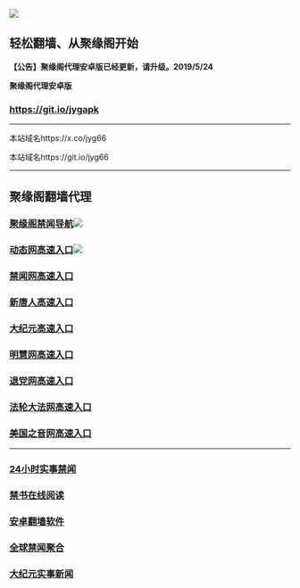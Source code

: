 ![](https://raw.githubusercontent.com/hao369/a/master/j.jpg)



## 轻松翻墙、从聚缘阁开始



**【公告】聚缘阁代理安卓版已经更新，请升级。2019/5/24**

 
**聚缘阁代理安卓版**
### https://git.io/jygapk  

***

本站域名https://x.co/jyg66 

本站域名https://git.io/jyg66



***




## 聚缘阁翻墙代理 

### [聚缘阁禁闻导航](http://a33eew.as8.algopointer.com/dh)![](https://raw.githubusercontent.com/hao369/a/master/tj.gif)

### [动态网高速入口](http://a33ee23ed.as8.algopointer.com/6/4324232/543)![](https://raw.githubusercontent.com/hao369/a/master/jygdl.gif)



### [禁闻网高速入口](http://uee.me/cQP7W)

### [新唐人高速入口](http://a333re5d.as8.algopointer.com/6/4324232/5)

### [大纪元高速入口](http://a2353e2d.as8.algopointer.com/6/4324232/7)

### [明慧网高速入口](http://ac54cded.as8.algopointer.com/6/4324232/3)

### [退党网高速入口](http://a12354ed.as8.algopointer.com/6/4324232/8)

### [法轮大法网高速入口](http://a1q45wed.as8.algopointer.com/6/4324232/15)

### [美国之音网高速入口](http://as33453ved.as8.algopointer.com/6/4324232/18)



***






### [24小时实事禁闻](https://git.io/fj3Go)

### [禁书在线阅读](https://github.com/txyzum203/djy/blob/master/gb/9p.md?flntdtv#1)


### [安卓翻墙软件](https://git.io/afq)

### [全球禁闻聚合](https://github.com/gfw-breaker/banned-news1/blob/master/README.md)

### [大纪元实事新闻](https://git.io/fjmgE)






